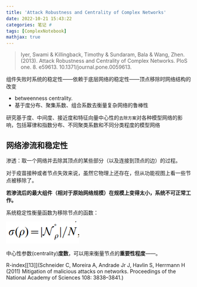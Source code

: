 ```yaml
---
title: 'Attack Robustness and Centrality of Complex Networks'
date: 2022-10-21 15:43:22
categories: 笔记 #
tags: [ComplexNotebook]
mathjax: true
---
```


>Iyer, Swami & Killingback, Timothy & Sundaram, Bala & Wang, Zhen. (2013). Attack Robustness and Centrality of Complex Networks. PloS one. 8. e59613. 10.1371/journal.pone.0059613. 

组件失败时系统的稳定性——依赖于底层网络的稳定性——顶点移除时网络结构的改变

- betweenness centrality.
- 基于度分布、聚集系数、组合系数去衡量复杂网络的鲁棒性

研究基于度、中间度、接近度和特征向量中心性的`去除方案`对各种模型网络的影响，包括幂律和指数分布、不同聚类系数和不同分类程度的模型网络

## 网络渗流和稳定性

渗透：取一个网络并去除其顶点的某些部分（以及连接到顶点的边）的过程。

对于疫苗接种或者节点失效来说，虽然它物理上还存在，但从功能视图上看一些节点被移除了。

**若渗流后的最大组件（相对于原始网络规模）在规模上变得太小，系统不可正常工作。**



系统稳定性衡量函数为移除节点的函数：

![1666345435871](ComplexNetWork/1666345435871.png)

中心性参数(centrality)**度数**，可以用来衡量节点的**重要性程度**——。

R-index[[13]](Schneider C, Moreira A, Andrade Jr J, Havlin S, Herrmann H (2011) Mitigation of malicious attacks on networks. Proceedings of the National Academy of Sciences 108: 3838–3841.)

